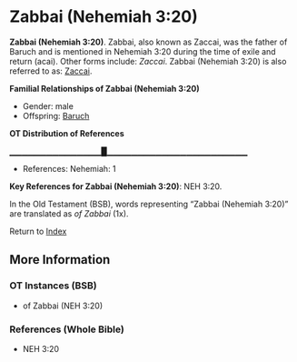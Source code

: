 # Zabbai (Nehemiah 3:20)
**Zabbai (Nehemiah 3:20)**. 
Zabbai, also known as Zaccai, was the father of Baruch and is mentioned in Nehemiah 3:20 during the time of exile and return (acai). 
Other forms include: 
*Zaccai*. 
Zabbai (Nehemiah 3:20) is also referred to as: 
[Zaccai](Zaccai.md). 




**Familial Relationships of Zabbai (Nehemiah 3:20)**


* Gender: male
* Offspring: [Baruch](Baruch.md)


**OT Distribution of References**

▁▁▁▁▁▁▁▁▁▁▁▁▁▁▁█▁▁▁▁▁▁▁▁▁▁▁▁▁▁▁▁▁▁▁▁▁▁▁
* References: Nehemiah: 1



**Key References for Zabbai (Nehemiah 3:20)**: 
NEH 3:20. 


In the Old Testament (BSB), words representing “Zabbai (Nehemiah 3:20)” are translated as 
*of Zabbai* (1x). 




Return to [Index](00-Index.md)

## More Information

### OT Instances (BSB)

* of Zabbai (NEH 3:20)



### References (Whole Bible)

* NEH 3:20



